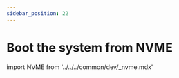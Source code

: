 ```yaml
---
sidebar_position: 22
---
```


# Boot the system from NVME

import NVME from '../../../common/dev/\_nvme.mdx'

<NVME model="rock-5b" release_num="b39" install_os_path="../getting-started/install-os" rsetup_path="../os-config/rsetup" />
